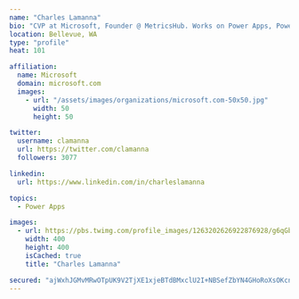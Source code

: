 ```yaml
---
name: "Charles Lamanna"
bio: "CVP at Microsoft, Founder @ MetricsHub. Works on Power Apps, Power Automate, Power Virtual Agent, Common Data Service and Dynamics 365."
location: Bellevue, WA
type: "profile"
heat: 101

affiliation:
  name: Microsoft
  domain: microsoft.com
  images:
    - url: "/assets/images/organizations/microsoft.com-50x50.jpg"
      width: 50
      height: 50

twitter:
  username: clamanna
  url: https://twitter.com/clamanna
  followers: 3077

linkedin:
  url: https://www.linkedin.com/in/charleslamanna

topics:
  - Power Apps

images:
  - url: https://pbs.twimg.com/profile_images/1263202626922876928/g6qGbHZ-_400x400.jpg
    width: 400
    height: 400
    isCached: true
    title: "Charles Lamanna"

secured: "ajWxhJGMvMRwOTpUK9V2TjXE1xjeBTdBMxclU2I+NBSefZbYN4GHoRoXsOKcnsPUMghLDYMHnrkbv+viidbO6pyfqYLYOYX9No2GSRX+/mv1YanDoRP3pOfefeyQf5iwoQv9kwPPj/NjV/dgW7qnU3OpKH40N3SFTbm0HxAfKS8LkmTdRAVWM3PaJz9eDnuFaF9Te1GWlmpnoP3BIfOKu0/X3IRfilafplXf+J+fWFK04QbYHx8/aHnfDFE3wEsKsAniP37mBas0UiBuXxTUtnvsr/PzfdP8N6i71fX9YQQh8jIwuBy/EBFe2rAPH1j000sm8llXtkvYRd3yQ8rNEVyM5SX4faSgwT4ABfMmkTbH7BHi1R3z4WqC/J0Suzk6vfRnIdKIHwP9Ab1u4l9xbCspVUBwNkVtyaaHXDI1cGI=;wn/WcD1YFvIwJlDNtiOszA=="
---
```



